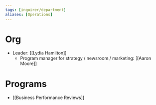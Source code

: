 ```yaml
---
tags: [inquirer/department]
aliases: [Operations]
---
```


# Org
- Leader: [[Lydia Hamilton]]
	- Program manager for strategy / newsroom / marketing: [[Aaron Moore]]

# Programs
- [[Business Performance Reviews]]